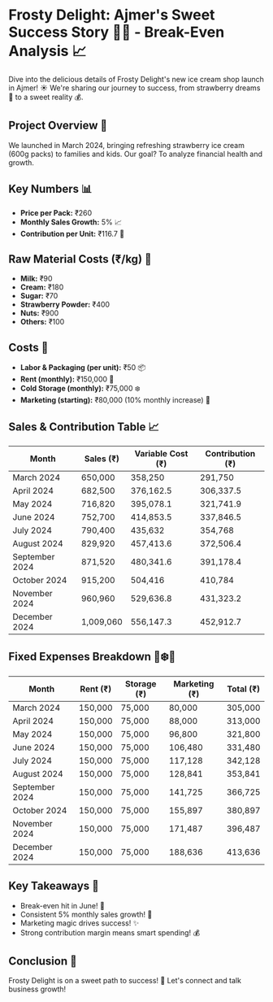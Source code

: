 # Frosty Delight: Ajmer's Sweet Success Story 🍦✨ - Break-Even Analysis 📈

Dive into the delicious details of Frosty Delight's new ice cream shop launch in Ajmer! ☀️ We're sharing our journey to success, from strawberry dreams 🍓 to a sweet reality 💰.

## Project Overview 🚀

We launched in March 2024, bringing refreshing strawberry ice cream (600g packs) to families and kids. Our goal? To analyze financial health and growth.

## Key Numbers 📊

* **Price per Pack:** ₹260
* **Monthly Sales Growth:** 5% 📈
* **Contribution per Unit:** ₹116.7 🎯

## Raw Material Costs (₹/kg) 🥛

* **Milk:** ₹90
* **Cream:** ₹180
* **Sugar:** ₹70
* **Strawberry Powder:** ₹400
* **Nuts:** ₹900
* **Others:** ₹100

## Costs 💸

* **Labor & Packaging (per unit):** ₹50 📦
* **Rent (monthly):** ₹150,000 🏢
* **Cold Storage (monthly):** ₹75,000 ❄️
* **Marketing (starting):** ₹80,000 (10% monthly increase) 📢

## Sales & Contribution Table 📈

| Month       | Sales (₹) | Variable Cost (₹) | Contribution (₹) |
| ----------- | --------- | ----------------- | ---------------- |
| March 2024  | 650,000   | 358,250           | 291,750          |
| April 2024  | 682,500   | 376,162.5         | 306,337.5        |
| May 2024    | 716,820   | 395,078.1         | 321,741.9        |
| June 2024   | 752,700   | 414,853.5         | 337,846.5        |
| July 2024   | 790,400   | 435,632           | 354,768          |
| August 2024 | 829,920   | 457,413.6         | 372,506.4        |
| September 2024| 871,520   | 480,341.6         | 391,178.4        |
| October 2024| 915,200   | 504,416           | 410,784          |
| November 2024| 960,960   | 529,636.8         | 431,323.2        |
| December 2024| 1,009,060 | 556,147.3         | 452,912.7        |

## Fixed Expenses Breakdown 🏢❄️📢

| Month       | Rent (₹) | Storage (₹) | Marketing (₹) | Total (₹) |
| ----------- | -------- | ----------- | ------------- | --------- |
| March 2024  | 150,000  | 75,000      | 80,000        | 305,000   |
| April 2024  | 150,000  | 75,000      | 88,000        | 313,000   |
| May 2024    | 150,000  | 75,000      | 96,800        | 321,800   |
| June 2024   | 150,000  | 75,000      | 106,480       | 331,480   |
| July 2024   | 150,000  | 75,000      | 117,128       | 342,128   |
| August 2024 | 150,000  | 75,000      | 128,841       | 353,841   |
| September 2024| 150,000  | 75,000      | 141,725       | 366,725   |
| October 2024| 150,000  | 75,000      | 155,897       | 380,897   |
| November 2024| 150,000  | 75,000      | 171,487       | 396,487   |
| December 2024| 150,000  | 75,000      | 188,636       | 413,636   |

## Key Takeaways 🎉

* Break-even hit in June! 🥳
* Consistent 5% monthly sales growth! 🚀
* Marketing magic drives success! ✨
* Strong contribution margin means smart spending! 💰

## Conclusion 🤝

Frosty Delight is on a sweet path to success! 🌟 Let's connect and talk business growth!

